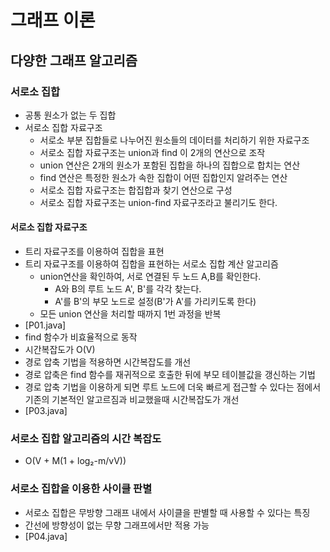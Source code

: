 # 그래프 이론
## 다양한 그래프 알고리즘
### 서로소 집합
- 공통 원소가 없는 두 집합
- 서로소 집합 자료구조
  - 서로소 부분 집합들로 나누어진 원소들의 데이터를 처리하기 위한 자료구조
  - 서로소 집합 자료구조는 union과 find 이 2개의 연산으로 조작
  - union 연산은 2개의 원소가 포함된 집합을 하나의 집합으로 합치는 연산
  - find 연산은 특정한 원소가 속한 집합이 어떤 집합인지 알려주는 연산
  - 서로소 집합 자료구조는 합집합과 찾기 연산으로 구성
  - 서로소 집합 자료구조는 union-find 자료구조라고 불리기도 한다.

#### 서로소 집합 자료구조
- 트리 자료구조를 이용하여 집합을 표현
- 트리 자료구조를 이용하여 집합을 표현하는 서로소 집합 계산 알고리즘
  - union연산을 확인하여, 서로 연결된 두 노드 A,B를 확인한다.
    - A와 B의 루트 노드 A', B'를 각각 찾는다.
    - A'를 B'의 부모 노드로 설정(B'가 A'를 가리키도록 한다)
  - 모든 union 연산을 처리할 때까지 1번 과정을 반복
- [P01.java]
- find 함수가 비효율적으로 동작
- 시간복잡도가 O(V)
- 경로 압축 기법을 적용하면 시간복잡도를 개선
- 경로 압축은 find 함수를 재귀적으로 호출한 뒤에 부모 테이블값을 갱신하는 기법
- 경로 압축 기법을 이용하게 되면 루트 노드에 더욱 빠르게 접근할 수 있다는 점에서 기존의 기본적인 알고르짐과 비교했을때 시간복잡도가 개선
- [P03.java]

### 서로소 집합 알고리즘의 시간 복잡도
- O(V + M(1 + log₂-m/vV))

### 서로소 집합을 이용한 사이클 판별
- 서로소 집합은 무방향 그래프 내에서 사이클을 판별할 때 사용할 수 있다는 특징
- 간선에 방향성이 없는 무향 그래프에서만 적용 가능
- [P04.java]